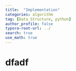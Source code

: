 ```yaml
---
title:  "Implementation"
categories: algorithm
tag: [Data_Structure, python]
author_profile: false
typora-root-url: ../
search: true
use_math: true
---
```

# dfadf